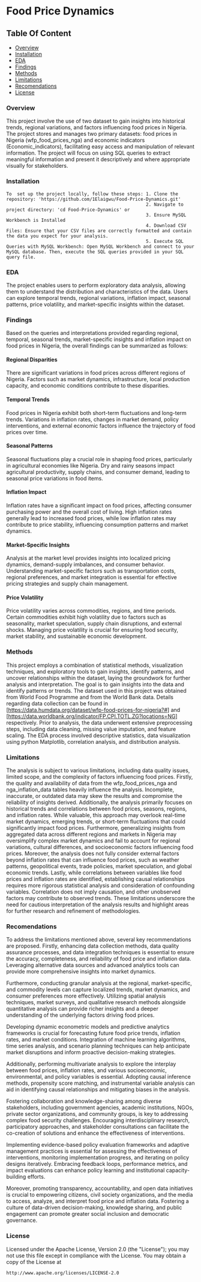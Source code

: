 # Food Price Dynamics

## Table Of Content

- [Overview](#overview)
- [Installation](#installation)
- [EDA](#eda)
- [Findings](#findings)
- [Methods](#methods)
- [Limitations](#limitations)
- [Recomendations](#recomendations)
- [License](#license)

### Overview

This project involve the use of two dataset to gain insights into historical trends, regional variations, and factors influencing food prices in Nigeria. The project stores and manages two primary datasets: food prices in Nigeria (wfp_food_prices_nga) and economic indicators (Economic_indicators), facilitating easy access and manipulation of relevant information. The project will focus on using SQL queries to extract meaningful information and present it descriptively and where appropriate visually for stakeholders.

### Installation

    To  set up the project locally, follow these steps: 1. Clone the repository: 'https://github.com/1Elaigwu/Food-Price-Dynamics.git'
                                                        2. Navigate to project directory: 'cd Food-Price-Dynamics' or
                                                        3. Ensure MySQL Workbench is Installed
                                                        4. Download CSV Files: Ensure that your CSV files are correctly formatted and contain the data you expect for your analysis.
                                                        5. Execute SQL Queries with MySQL Workbench: Open MySQL Workbench and connect to your MySQL database. Then, execute the SQL queries provided in your SQL query file.
                                                    
### EDA

The project enables users to perform exploratory data analysis, allowing them to understand the distribution and characteristics of the data.
Users can explore temporal trends, regional variations, inflation impact, seasonal patterns, price volatility, and market-specific insights within the dataset.

### Findings

Based on the queries and interpretations provided regarding regional, temporal, seasonal trends, market-specific insights and inflation impact on food prices in Nigeria, the overall findings can be summarized as follows:

#### Regional Disparities

There are significant variations in food prices across different regions of Nigeria. Factors such as market dynamics, infrastructure, local production capacity, and economic conditions contribute to these disparities.

#### Temporal Trends

Food prices in Nigeria exhibit both short-term fluctuations and long-term trends. Variations in inflation rates, changes in market demand, policy interventions, and external economic factors influence the trajectory of food prices over time.

#### Seasonal Patterns

Seasonal fluctuations play a crucial role in shaping food prices, particularly in agricultural economies like Nigeria. Dry and rainy seasons impact agricultural productivity, supply chains, and consumer demand, leading to seasonal price variations in food items.

#### Inflation Impact

Inflation rates have a significant impact on food prices, affecting consumer purchasing power and the overall cost of living. High inflation rates generally lead to increased food prices, while low inflation rates may contribute to price stability, influencing consumption patterns and market dynamics.

#### Market-Specific Insights

Analysis at the market level provides insights into localized pricing dynamics, demand-supply imbalances, and consumer behavior. Understanding market-specific factors such as transportation costs, regional preferences, and market integration is essential for effective pricing strategies and supply chain management.

#### Price Volatility

Price volatility varies across commodities, regions, and time periods. Certain commodities exhibit high volatility due to factors such as seasonality, market speculation, supply chain disruptions, and external shocks. Managing price volatility is crucial for ensuring food security, market stability, and sustainable economic development.

### Methods

This project employs a combination of statistical methods, visualization techniques, and exploratory tools to gain insights, identify patterns, and uncover relationships within the dataset, laying the groundwork for further analysis and interpretation. The goal is to gain insights into the data and identify patterns or trends. The dataset used in this project was obtained from World Food Programme and from the World Bank data. Details regarding data collection can be found in [https://data.humdata.org/dataset/wfp-food-prices-for-nigeria?#] and [https://data.worldbank.org/indicator/FP.CPI.TOTL.ZG?locations=NG] respectively. Prior to analysis, the data underwent extensive preprocessing steps, including data cleaning, missing value imputation, and feature scaling. The EDA process involved descriptive statistics, data visualization using python Matplotlib, correlation analysis, and distribution analysis.

### Limitations

The analysis is subject to various limitations, including data quality issues, limited scope, and the complexity of factors influencing food prices. Firstly, the quality and availability of data from the wfp_food_prices_nga and nga_inflation_data tables heavily influence the analysis. Incomplete, inaccurate, or outdated data may skew the results and compromise the reliability of insights derived. Additionally, the analysis primarily focuses on historical trends and correlations between food prices, seasons, regions, and inflation rates. While valuable, this approach may overlook real-time market dynamics, emerging trends, or short-term fluctuations that could significantly impact food prices. Furthermore, generalizing insights from aggregated data across different regions and markets in Nigeria may oversimplify complex market dynamics and fail to account for regional variations, cultural differences, and socioeconomic factors influencing food prices. Moreover, the analysis does not fully consider external factors beyond inflation rates that can influence food prices, such as weather patterns, geopolitical events, trade policies, market speculation, and global economic trends. Lastly, while correlations between variables like food prices and inflation rates are identified, establishing causal relationships requires more rigorous statistical analysis and consideration of confounding variables. Correlation does not imply causation, and other unobserved factors may contribute to observed trends. These limitations underscore the need for cautious interpretation of the analysis results and highlight areas for further research and refinement of methodologies.

### Recomendations

To address the limitations mentioned above, several key recommendations are proposed. Firstly, enhancing data collection methods, data quality assurance processes, and data integration techniques is essential to ensure the accuracy, completeness, and reliability of food price and inflation data. Leveraging alternative data sources and advanced analytics tools can provide more comprehensive insights into market dynamics.

Furthermore, conducting granular analysis at the regional, market-specific, and commodity levels can capture localized trends, market dynamics, and consumer preferences more effectively. Utilizing spatial analysis techniques, market surveys, and qualitative research methods alongside quantitative analysis can provide richer insights and a deeper understanding of the underlying factors driving food prices.

Developing dynamic econometric models and predictive analytics frameworks is crucial for forecasting future food price trends, inflation rates, and market conditions. Integration of machine learning algorithms, time series analysis, and scenario planning techniques can help anticipate market disruptions and inform proactive decision-making strategies.

Additionally, performing multivariate analysis to explore the interplay between food prices, inflation rates, and various socioeconomic, environmental, and policy variables is essential. Adopting causal inference methods, propensity score matching, and instrumental variable analysis can aid in identifying causal relationships and mitigating biases in the analysis.

Fostering collaboration and knowledge-sharing among diverse stakeholders, including government agencies, academic institutions, NGOs, private sector organizations, and community groups, is key to addressing complex food security challenges. Encouraging interdisciplinary research, participatory approaches, and stakeholder consultations can facilitate the co-creation of solutions and enhance the effectiveness of interventions.

Implementing evidence-based policy evaluation frameworks and adaptive management practices is essential for assessing the effectiveness of interventions, monitoring implementation progress, and iterating on policy designs iteratively. Embracing feedback loops, performance metrics, and impact evaluations can enhance policy learning and institutional capacity-building efforts.

Moreover, promoting transparency, accountability, and open data initiatives is crucial to empowering citizens, civil society organizations, and the media to access, analyze, and interpret food price and inflation data. Fostering a culture of data-driven decision-making, knowledge sharing, and public engagement can promote greater social inclusion and democratic governance.

### License

Licensed under the Apache License, Version 2.0 (the "License");
you may not use this file except in compliance with the License.
You may obtain a copy of the License at

    http://www.apache.org/licenses/LICENSE-2.0
